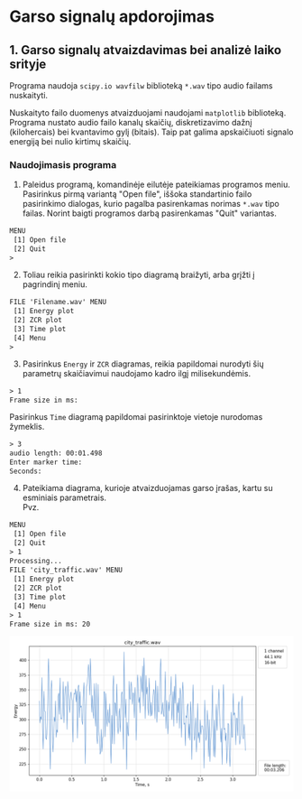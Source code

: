 # Garso signalų apdorojimas
## 1. Garso signalų atvaizdavimas bei analizė laiko srityje

Programa naudoja `scipy.io wavfilw` biblioteką `*.wav` tipo audio failams nuskaityti.  

Nuskaityto failo duomenys atvaizduojami naudojami `matplotlib` biblioteką. Programa nustato audio failo kanalų skaičių, diskretizavimo dažnį (kilohercais) bei kvantavimo gylį (bitais). Taip pat galima apskaičiuoti signalo energiją bei nulio kirtimų skaičių.

### Naudojimasis programa

1. Paleidus programą, komandinėje eilutėje pateikiamas programos meniu. Pasirinkus pirmą variantą "Open file", iššoka standartinio failo pasirinkimo dialogas, kurio pagalba pasirenkamas norimas `*.wav` tipo failas. Norint baigti programos darbą pasirenkamas "Quit" variantas.
```
MENU
 [1] Open file
 [2] Quit
> 
```
2. Toliau reikia pasirinkti kokio tipo diagramą braižyti, arba grįžti į pagrindinį meniu.
```
FILE 'Filename.wav' MENU
 [1] Energy plot
 [2] ZCR plot
 [3] Time plot
 [4] Menu
> 
```
3. Pasirinkus `Energy` ir `ZCR` diagramas, reikia papildomai nurodyti šių parametrų skaičiavimui naudojamo kadro ilgį milisekundėmis.
```
> 1
Frame size in ms: 
```
   Pasirinkus `Time` diagramą papildomai pasirinktoje vietoje nurodomas žymeklis.
```
> 3
audio length: 00:01.498
Enter marker time:
Seconds: 
```
4. Pateikiama diagrama, kurioje atvaizduojamas garso įrašas, kartu su esminiais parametrais.  
   Pvz.
```
MENU
 [1] Open file
 [2] Quit
> 1
Processing...
FILE 'city_traffic.wav' MENU
 [1] Energy plot
 [2] ZCR plot
 [3] Time plot
 [4] Menu
> 1
Frame size in ms: 20
```
![energy plot of city_traffic.wav file](plots/city_traffic_energy_20ms.png)